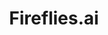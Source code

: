 ---
facebook: https://facebook.com/firefliesapp
instagram: https://instagram.com/firefliesai
linkedin: https://linkedin.com/company/fireflies-inc
logohandle: firefliesai
sort: fireflies
title: Fireflies.ai
twitter: https://x.com/firefliesai
website: https://fireflies.ai/
youtube: https://youtube.com/channel/UCZHSvxWARx0TRK77t1AbY0A
---